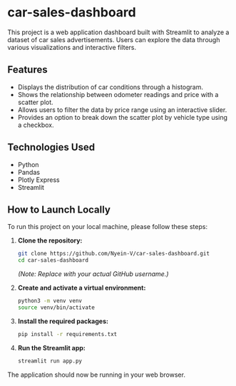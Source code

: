 # car-sales-dashboard

This project is a web application dashboard built with Streamlit to analyze a dataset of car sales advertisements. Users can explore the data through various visualizations and interactive filters.

## Features

- Displays the distribution of car conditions through a histogram.
- Shows the relationship between odometer readings and price with a scatter plot.
- Allows users to filter the data by price range using an interactive slider.
- Provides an option to break down the scatter plot by vehicle type using a checkbox.

## Technologies Used

- Python
- Pandas
- Plotly Express
- Streamlit

## How to Launch Locally

To run this project on your local machine, please follow these steps:

1.  **Clone the repository:**
    ```bash
    git clone https://github.com/Nyein-V/car-sales-dashboard.git
    cd car-sales-dashboard
    ```
    *(Note: Replace with your actual GitHub username.)*

2.  **Create and activate a virtual environment:**
    ```bash
    python3 -m venv venv
    source venv/bin/activate
    ```

3.  **Install the required packages:**
    ```bash
    pip install -r requirements.txt
    ```

4.  **Run the Streamlit app:**
    ```bash
    streamlit run app.py
    ```
The application should now be running in your web browser.